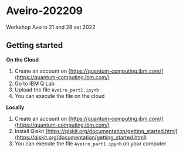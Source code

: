 # Aveiro-202209
 Workshop Aveiro 21 and 28 set 2022

## Getting started

**On the Cloud**
1. Create an account on [https://quantum-computing.ibm.com/](https://quantum-computing.ibm.com/)
2. Go to IBM Q Lab
3. Upload the file `Aveiro_part1.ipynb`
4. You can execute the file on the cloud

**Locally**
1. Create an account on [https://quantum-computing.ibm.com/](https://quantum-computing.ibm.com/)
2. Install Qiskit [https://qiskit.org/documentation/getting_started.html](https://qiskit.org/documentation/getting_started.html)
3. You can execute the file `Aveiro_part1.ipynb` on your computer
